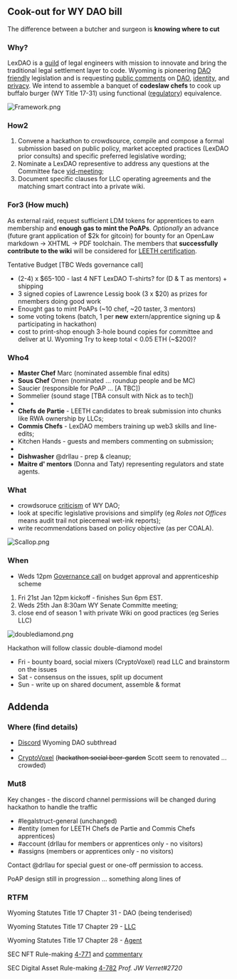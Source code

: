 ## Cook-out for WY DAO bill

The difference between a butcher and surgeon is **knowing where to cut**

### Why?

LexDAO is a [guild](https://lexdao.substack.com/p/legal-engineering-certification-via-nft) of legal engineers with mission to innovate and bring the traditional legal settlement layer to code. Wyoming is pioneering [DAO friendly](https://www.coindesk.com/policy/2021/04/22/state-lawmaker-explains-wyomings-newly-passed-dao-llc-law/) legislation and is requesting [public comments](https://www.wyoleg.gov/Calendar/20220101/Meeting?type=committee&id=13118) on [DAO]( https://wyoleg.gov/InterimCommittee/2021/S19-2022012422LSO-0063v0.6.pdf), [identity](https://wyoleg.gov/InterimCommittee/2021/S19-2022012422LSO-0203v0.6.pdf), and [privacy](https://wyoleg.gov/InterimCommittee/2021/S19-2022012422LSO-0146v0.7.pdf). We intend to assemble a banquet of **codeslaw chefs** to cook up buffalo burger (WY Title 17-31) using functional ([regulatory](https://coala.global/wp-content/uploads/2021/06/DAO-Model-Law.pdf)) equivalence.

![Framework.png](https://storage.googleapis.com/assets.dework.xyz/uploads/27bea1ef-2e97-43c1-a24a-58cee36ef631/Framework.png)

### How2

1. Convene a hackathon to crowdsource, compile and compose a formal submission based on public policy, market accepted practices (LexDAO prior consults) and specific preferred legislative wording;
2. Nominate a LexDAO representive to address any questions at the Committee face [vid-meeting](https://wyoleg-gov.zoom.us/webinar/register/WN_ZZ-Tk063RTCbH38Z22SHJw);
3. Document specific clauses for LLC operating agreements and the matching smart contract into a private wiki.

### For3 (How much)
As external raid, request sufficient LDM tokens for apprentices to earn membership and **enough gas to mint the PoAPs**. *Optionally* an advance (future grant application of $2k for gitcoin) for bounty for an OpenLaw markdown -> XHTML -> PDF toolchain. The members that **successfully contribute to the wiki** will be considered for [LEETH certification](https://medium.com/@NickJRishwain/legal-engineering-certification-via-nft-by-lexdao-891350abdc2d).

Tentative Budget [TBC Weds governance call]
- (2-4) x $65-100 - last 4 NFT LexDAO T-shirts? for (D & T as mentors) + shipping
- 3 signed copies of Lawrence Lessig book (3 x $20) as prizes for nmembers doing good work
- Enought gas to mint PoAPs (~10 chef, ~20 taster, 3 mentors)
- some voting tokens (batch, 1 per **new** extern/apprentice signing up & participating in hackathon)
- cost to print-shop enough 3-hole bound copies for committee and deliver at U. Wyoming
Try to keep total < 0.05 ETH (~$200)?

### Who4
- **Master Chef** Marc (nominated assemble final edits)
- **Sous Chef** Omen (nominated ... roundup people and be MC)
- Saucier (responsible for PoAP ... [A TBC])
- Sommelier (sound stage [TBA consult with Nick as to tech])
- 
- **Chefs de Partie** - LEETH candidates to break submission into chunks like RWA ownership by LLCs;
- **Commis Chefs** - LexDAO members training up web3 skills and line-edits;
- Kitchen Hands - guests and members commenting on submission;
- 
- **Dishwasher** @drllau - prep & cleanup;
- **Maitre d' mentors** (Donna and Taty) representing regulators and state agents.

### What

- crowdsoruce [criticism](https://lexdao.substack.com/p/wyoming-built-a-home-for-daos-but) of WY DAO;
- look at specific legislative provisions and simplify (eg _Roles not Offices_ means audit trail not piecemeal wet-ink reports);
- write recommendations based on policy objective (as per COALA).

 ![Scallop.png](https://storage.googleapis.com/assets.dework.xyz/uploads/d2458746-291c-4a63-b260-c1ded09eb5d3/Scallop.png)

### When

- Weds 12pm [Governance call](https://discord.gg/5PsZYCBz?event=931580979708059648) on budget approval and apprenticeship scheme
1. Fri 21st Jan 12pm kickoff - finishes Sun 6pm EST.
2. Weds 25th Jan 8:30am WY Senate Committe meeting;
3. close end of season 1 with private Wiki on good practices (eg Series LLC)

 ![doublediamond.png](https://storage.googleapis.com/assets.dework.xyz/uploads/679d5aac-a4f6-43b3-8c47-441ad5b111e2/doublediamond.png)

Hackathon will follow classic double-diamond model
- Fri - bounty board, social mixers (CryptoVoxel) read LLC and brainstorm on the issues
- Sat - consensus on the issues, split up document
- Sun - write up on shared document, assemble & format

## Addenda
### Where (find details)
- [Discord](https://discord.gg/mVM9UC85) Wyoming DAO subthread
- 
- [CryptoVoxel](https://www.cryptovoxels.com/parcels/2223 ) (~~hackathon social beer-garden~~ Scott seem to renovated ... crowded)

### Mut8
Key changes - the discord channel permissions will be changed during hackathon to handle the traffic
- #legalstruct-general (unchanged)
- #entity  (omen for LEETH Chefs de Partie and Commis Chefs apprentices)
- #account (drllau for members or apprentices only - no visitors)
- #assigns (members or apprentices only - no visitors)

Contact @drllau for special guest or one-off permission to access.

PoAP design still in progression ... something along lines of 

### RTFM  

Wyoming Statutes Title 17 Chapter 31 - DAO (being tenderised)

Wyoming Statutes Title 17 Chapter 29 - [LLC](https://law.justia.com/codes/wyoming/2020/title-17/chapter-29/)

Wyoming Statutes Title 17 Chapter 28 - [Agent](https://law.justia.com/codes/wyoming/2020/title-17/chapter-28/)
 
SEC NFT Rule-making [4-771](https://www.sec.gov/rules/petitions/2021/petn4-771.pdf) and [commentary](https://www.natlawreview.com/article/rulemaking-petition-seeks-sec-guidance-nfts)

SEC Digital Asset Rule-making [4-782](https://www.sec.gov/rules/petitions/2022/petn4-782.pdf) _Prof. JW Verret#2720_
 
